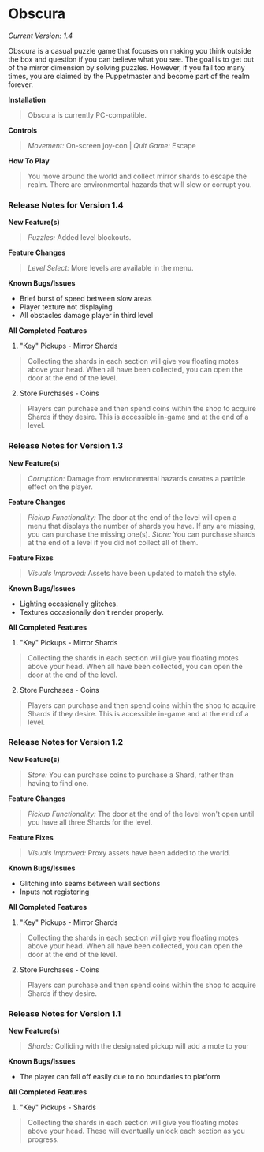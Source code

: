 # Obscura
_Current Version: 1.4_

Obscura is a casual puzzle game that focuses on making you think outside the box and question if you can believe what you see.
The goal is to get out of the mirror dimension by solving puzzles. 
However, if you fail too many times, you are claimed by the Puppetmaster and become part of the realm forever.

**Installation**
> Obscura is currently PC-compatible.

**Controls** 
> _Movement:_ On-screen joy-con | 
> _Quit Game:_ Escape

**How To Play**
> You move around the world and collect mirror shards to escape the realm. There are environmental hazards that will slow or corrupt you.

### Release Notes for Version 1.4

**New Feature(s)**
> _Puzzles:_ Added level blockouts.

**Feature Changes**
> _Level Select:_ More levels are available in the menu.

**Known Bugs/Issues**
- Brief burst of speed between slow areas
- Player texture not displaying
- All obstacles damage player in third level

**All Completed Features**
1. "Key" Pickups - Mirror Shards
> Collecting the shards in each section will give you floating motes above your head.
> When all have been collected, you can open the door at the end of the level.
2. Store Purchases - Coins
> Players can purchase and then spend coins within the shop to acquire Shards if they desire. This is accessible in-game and at the end of a level.

### Release Notes for Version 1.3

**New Feature(s)**
> _Corruption:_ Damage from environmental hazards creates a particle effect on the player.

**Feature Changes**
> _Pickup Functionality:_ The door at the end of the level will open a menu that displays the number of shards you have. If any are missing, you can purchase the missing one(s).
> _Store:_ You can purchase shards at the end of a level if you did not collect all of them.

**Feature Fixes**
> _Visuals Improved:_ Assets have been updated to match the style.

**Known Bugs/Issues**
- Lighting occasionally glitches.
- Textures occasionally don't render properly.

**All Completed Features**
1. "Key" Pickups - Mirror Shards
> Collecting the shards in each section will give you floating motes above your head.
> When all have been collected, you can open the door at the end of the level.
2. Store Purchases - Coins
> Players can purchase and then spend coins within the shop to acquire Shards if they desire. This is accessible in-game and at the end of a level.

### Release Notes for Version 1.2

**New Feature(s)**
> _Store:_ You can purchase coins to purchase a Shard, rather than having to find one.

**Feature Changes**
> _Pickup Functionality:_ The door at the end of the level won't open until you have all three Shards for the level.

**Feature Fixes**
> _Visuals Improved:_ Proxy assets have been added to the world.

**Known Bugs/Issues**
- Glitching into seams between wall sections
- Inputs not registering

**All Completed Features**
1. "Key" Pickups - Mirror Shards
> Collecting the shards in each section will give you floating motes above your head.
> When all have been collected, you can open the door at the end of the level.
2. Store Purchases - Coins
> Players can purchase and then spend coins within the shop to acquire Shards if they desire.

### Release Notes for Version 1.1

**New Feature(s)**
> _Shards:_ Colliding with the designated pickup will add a mote to your

**Known Bugs/Issues**
- The player can fall off easily due to no boundaries to platform

**All Completed Features**
1. "Key" Pickups - Shards
> Collecting the shards in each section will give you floating motes above your head.
> These will eventually unlock each section as you progress.
